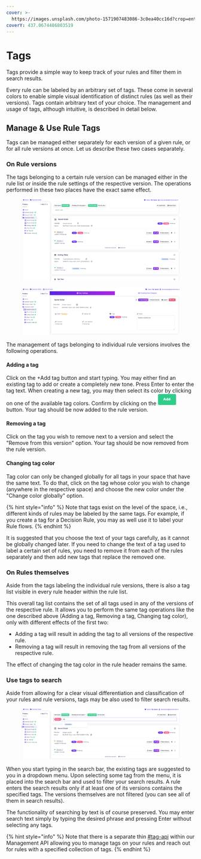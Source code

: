 ```yaml
---
cover: >-
  https://images.unsplash.com/photo-1571907483086-3c0ea40cc16d?crop=entropy&cs=srgb&fm=jpg&ixid=MnwxOTcwMjR8MHwxfHNlYXJjaHwxfHx0YWd8ZW58MHx8fHwxNjQzODE1NjIz&ixlib=rb-1.2.1&q=85
coverY: 437.0674486803519
---
```


# Tags

Tags provide a simple way to keep track of your rules and filter them in search results.

Every rule can be labeled by an arbitrary set of tags. These come in several colors to enable simple visual identification of distinct rules (as well as their versions). Tags contain arbitrary text of your choice. The management and usage of tags, although intuitive, is described in detail below.

## Manage & Use  Rule Tags

Tags can be managed either separately for each version of a given rule, or for all rule versions at once. Let us describe these two cases separately.

### On Rule versions

The tags belonging to a certain rule version can be managed either in the rule list or inside the rule settings of the respective version. The operations performed in these two places have the exact same effect.

<figure><img src="../../../.gitbook/assets/image (122).png" alt=""><figcaption></figcaption></figure>

<figure><img src="../../../.gitbook/assets/image (254).png" alt=""><figcaption></figcaption></figure>

The management of tags belonging to individual rule versions involves the following operations.

#### Adding a tag

Click on the +Add tag button and start typing. You may either find an existing tag to add or create a completely new tone. Press Enter to enter the tag text. When creating a new tag, you may then select its color by clicking on one of the available tag colors. Confirm by clicking on the ![](../../../.gitbook/assets/tag_add_button.jpg) button. Your tag should be now added to the rule version.

#### Removing a tag

Click on the tag you wish to remove next to a version and select the "Remove from this version" option. Your tag should be now removed from the rule version.

#### Changing tag color

Tag color can only be changed globally for all tags in your space that have the same text. To do that, click on the tag whose color you wish to change (anywhere in the respective space) and choose the new color under the "Change color globally" option.

{% hint style="info" %}
Note that tags exist on the level of the space, i.e., different kinds of rules may be labeled by the same tags. For example, if you create a tag for a Decision Rule, you may as well use it to label your Rule flows.
{% endhint %}

It is suggested that you choose the text of your tags carefully, as it cannot be globally changed later. If you need to change the text of a tag used to label a certain set of rules, you need to remove it from each of the rules separately and then add new tags that replace the removed one.

### On Rules themselves

Aside from the tags labeling the individual rule versions, there is also a tag list visible in every rule header within the rule list.

This overall tag list contains the set of all tags used in any of the versions of the respective rule. It allows you to perform the same tag operations like the one described above (Adding a tag, Removing a tag, Changing tag color), only with different effects of the first two:

* Adding a tag will result in adding the tag to all versions of the respective rule.
* Removing a tag will result in removing the tag from all versions of the respective rule.

The effect of changing the tag color in the rule header remains the same.

### Use tags to search

Aside from allowing for a clear visual differentiation and classification of your rules and rule versions, tags may be also used to filter search results.

<figure><img src="../../../.gitbook/assets/image (90) (1).png" alt=""><figcaption></figcaption></figure>

When you start typing in the search bar, the existing tags are suggested to you in a dropdown menu. Upon selecting some tag from the menu, it is placed into the search bar and used to filter your search results. A rule enters the search results only if at least one of its versions contains the specified tags. The versions themselves are not filtered (you can see all of them in search results).

The functionality of searching by text is of course preserved. You may enter search text simply by typing the desired phrase and pressing Enter without selecting any tags.

{% hint style="info" %}
Note that there is a separate thin [#tag-api](../../../api/management-api.md#tag-api "mention") within our Management API allowing you to manage tags on your rules and reach out for rules with a specified collection of tags.
{% endhint %}

